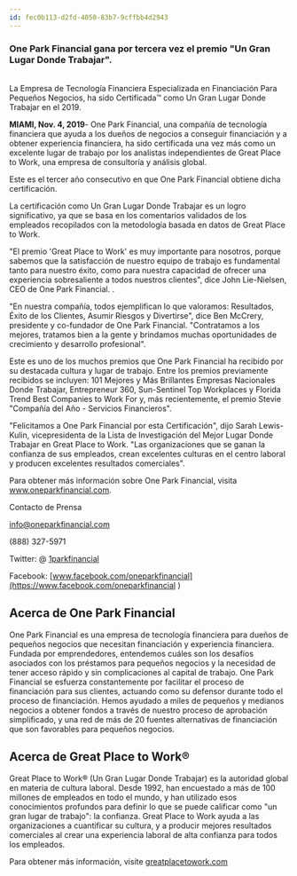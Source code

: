 ```yaml
---
id: fec0b113-d2fd-4050-83b7-9cffbb4d2943
---
```

### One Park Financial gana por tercera vez el premio "Un Gran Lugar Donde Trabajar".
<br />
La Empresa de Tecnología Financiera Especializada en Financiación Para Pequeños Negocios, ha sido Certificada™ como Un Gran Lugar Donde Trabajar en el 2019.

**MIAMI, Nov. 4, 2019**- One Park Financial, una compañía de tecnología financiera que ayuda a los dueños de  negocios a conseguir financiación y a obtener experiencia financiera, ha sido certificada una vez más como un excelente lugar de trabajo por los analistas independientes de Great Place to Work, una empresa de consultoría y análisis global.

Este es el tercer año consecutivo en que One Park Financial obtiene dicha certificación.

La certificación como Un Gran Lugar Donde Trabajar es un logro significativo, ya que se basa en los comentarios validados de los empleados recopilados con la metodología basada en datos de Great Place to Work.

"El premio 'Great Place to Work' es muy importante para nosotros, porque sabemos que la satisfacción de nuestro equipo de trabajo es fundamental tanto para nuestro éxito, como para nuestra capacidad de ofrecer una experiencia sobresaliente a todos nuestros clientes", dice John Lie-Nielsen, CEO de One Park Financial. .

"En nuestra compañía, todos ejemplifican lo que valoramos: Resultados, Éxito de los Clientes, Asumir Riesgos y Divertirse", dice Ben McCrery, presidente y co-fundador de One Park Financial. "Contratamos a los mejores, tratamos bien a la gente y brindamos muchas oportunidades de crecimiento y desarrollo profesional".

Este es uno de los muchos premios que One Park Financial ha recibido por su destacada cultura y lugar de trabajo. Entre los premios previamente recibidos se incluyen: 101 Mejores y Más Brillantes Empresas Nacionales Donde Trabajar, Entrepreneur 360, Sun-Sentinel Top Workplaces y Florida Trend Best Companies to Work For y, más recientemente, el premio Stevie "Compañía del Año - Servicios Financieros".

"Felicitamos a One Park Financial por esta Certificación", dijo Sarah Lewis-Kulin, vicepresidenta de la Lista de Investigación del Mejor Lugar Donde Trabajar en Great Place to Work. "Las organizaciones que se ganan la confianza de sus empleados, crean excelentes culturas en el centro laboral y producen excelentes resultados comerciales".

Para obtener más información sobre One Park Financial, visita www.oneparkfinancial.com.

Contacto de Prensa

info@oneparkfinancial.com 

(888) 327-5971

Twitter: @ [1parkfinancial](https://twitter.com/1parkfinancial)

Facebook: [www.facebook.com/oneparkfinancial](https://www.facebook.com/oneparkfinancial )

## Acerca de One Park Financial
One Park Financial es una empresa de tecnología financiera para dueños de pequeños negocios que necesitan financiación y experiencia financiera. Fundada por emprendedores, entendemos cuáles son los desafíos asociados con los préstamos para pequeños negocios y la necesidad de tener acceso rápido y sin complicaciones al capital de trabajo. One Park Financial se esfuerza constantemente por facilitar el proceso de financiación para sus clientes, actuando como su defensor durante todo el proceso de financiación. Hemos ayudado a miles de pequeños y medianos negocios a obtener fondos a través de nuestro proceso de aprobación simplificado, y una red de más de 20 fuentes alternativas de financiación que son favorables para pequeños negocios. 

## Acerca de Great Place to Work®
Great Place to Work® (Un Gran Lugar Donde Trabajar) es la autoridad global en materia de cultura laboral. Desde 1992, han encuestado a más de 100 millones de empleados en todo el mundo, y han utilizado esos conocimientos profundos para definir lo que se puede calificar como "un gran lugar de trabajo": la confianza. Great Place to Work ayuda a las organizaciones a cuantificar su cultura, y a producir mejores resultados comerciales al crear una experiencia laboral de alta confianza para todos los empleados.

Para obtener más información, visite [greatplacetowork.com](https://www.greatplacetowork.com/)